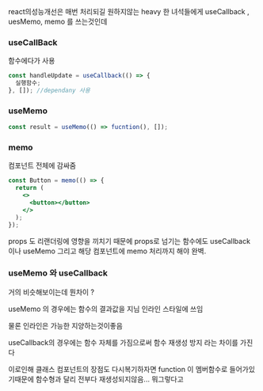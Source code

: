 react의성능개선은 매번 처리되길 원하지않는 heavy 한 녀석들에게 useCallback , uesMemo, memo 를 쓰는것인데

### useCallBack

함수에다가 사용

```jsx
const handleUpdate = useCallback(() => {
  실행함수;
}, []); //dependany 사용
```

### useMemo

```js
const result = useMemo(() => fucntion(), []);
```

### memo

컴포넌트 전체에 감싸줌

```jsx
const Button = memo(() => {
  return (
    <>
      <button></button>
    </>
  );
});
```

props 도 리랜더링에 영향을 끼치기 때문에 props로 넘기는 함수에도 useCallback 이나 useMemo 그리고 해당 컴포넌트에 memo 처리까지 해야 완벽.

### useMemo 와 useCallback

거의 비슷해보이는데 뭔차이 ?

useMemo 의 경우에는 함수의 결과값을 지님 인라인 스타일에 쓰임

물론 인라인은 가능한 지양하는것이좋음

useCallback의 경우에는 함수 자체를 가짐으로써
함수 재생성 방지 라는 차이를 가진다

이로인해 클래스 컴포넌트의 장점도 다시복기하자면 function 이 멤버함수로 들어가있기때문에 함수형과 달리 전부다 재생성되지않음...
뭐그렇다고
